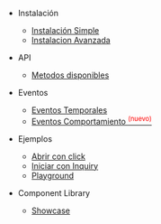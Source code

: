 * Instalación

  * [Instalación Simple](simple.md)
  * [Instalacion Avanzada](advanced.md)

* API

  * [Metodos disponibles](publicapi.md)

* Eventos

  * [Eventos Temporales](apievents.md)
  * [Eventos Comportamiento <sup style="color:red">(nuevo)<sup>](apibox.md)

* Ejemplos

  * [Abrir con click](example1.md)
  * [Iniciar con Inquiry](example2.md)
  * [Playground](playground.md)

* Component Library
  * [Showcase](storybook.md)
